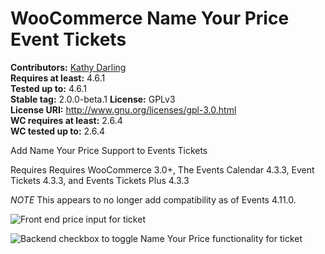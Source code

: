# WooCommerce Name Your Price Event Tickets #

**Contributors:** [Kathy Darling](https://profiles.wordpress.org/helgatheviking)  
**Requires at least:** 4.6.1      
**Tested up to:** 4.6.1      
**Stable tag:** 2.0.0-beta.1
**License:** GPLv3      
**License URI:** http://www.gnu.org/licenses/gpl-3.0.html      
**WC requires at least:** 2.6.4      
**WC tested up to:** 2.6.4     

Add Name Your Price Support to Events Tickets

Requires Requires WooCommerce 3.0+, The Events Calendar 4.3.3, Event Tickets 4.3.3, and Events Tickets Plus 4.3.3

*NOTE* This appears to no longer add compatibility as of Events 4.11.0.

![Front end price input for ticket](https://user-images.githubusercontent.com/507025/69904585-231dc680-1365-11ea-8bae-98a6e9f2add3.png "Front end price input for ticket")

![Backend checkbox to toggle Name Your Price functionality for ticket](https://user-images.githubusercontent.com/507025/69904536-cd491e80-1364-11ea-8a91-d2f32ea8de43.png "Backend checkbox to toggle Name Your Price functionality for ticket")

